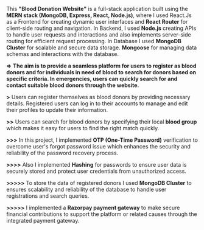 This **"Blood Donation Website"** is a full-stack application built using the **MERN stack (MongoDB, Express, React, Node.js)**, where I used React.Js as a Frontend for creating dynamic user interfaces and **React Router** for client-side routing and navigation. In Backend, I used **Node.js** creating APIs to handle user requests and interactions and also implements server-side routing for efficient request processing. In Database I used **MongoDB Cluster** for scalable and secure data storage. **Mongoose** for managing data schemas and interactions with the database. 

**=>** **The aim is to provide a seamless platform for users to register as blood donors and for individuals in need of blood to search for donors based on specific criteria. In emergencies, users can quickly search for and contact suitable blood donors through the website.**



**>** Users can register themselves as blood donors by providing necessary details. Registered users can log in to their accounts to manage and edit their profiles to update their information.

**>>** Users can search for blood donors by specifying their local **blood group** which makes it easy for users to find the right match quickly.

**>>>** In this project, I implemented **OTP (One-Time Password)** verification to overcome user's forgot password issue which enhances the security and reliability of the password recovery process.

**>>>>** Also I implemented **Hashing** for passwords to ensure user data is securely stored and protect user credentials from unauthorized access.

**>>>>>** To store the data of registered donors I used **MongoDB Cluster** to ensures scalability and reliability of the database to handle user registrations and search queries.

**>>>>>** I implemented a **Razorpay payment gateway** to make secure financial contributions to support the platform or related causes through the integrated payment gateway.
